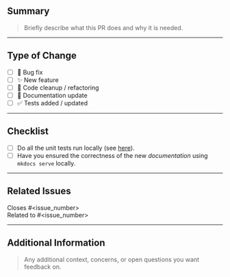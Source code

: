 ## Summary

> Briefly describe what this PR does and why it is needed.

---

## Type of Change

- [ ] 🐛 Bug fix
- [ ] ✨ New feature
- [ ] 🧹 Code cleanup / refactoring
- [ ] 📝 Documentation update
- [ ] ✅ Tests added / updated

---

## Checklist

- [ ] Do all the unit tests run locally (see [here](./workflows/run-tests.yaml)).
- [ ] Have you ensured the correctness of the new _documentation_ using `mkdocs serve` locally.

---

## Related Issues

Closes #<issue_number>  
Related to #<issue_number>

---

## Additional Information

> Any additional context, concerns, or open questions you want feedback on.
